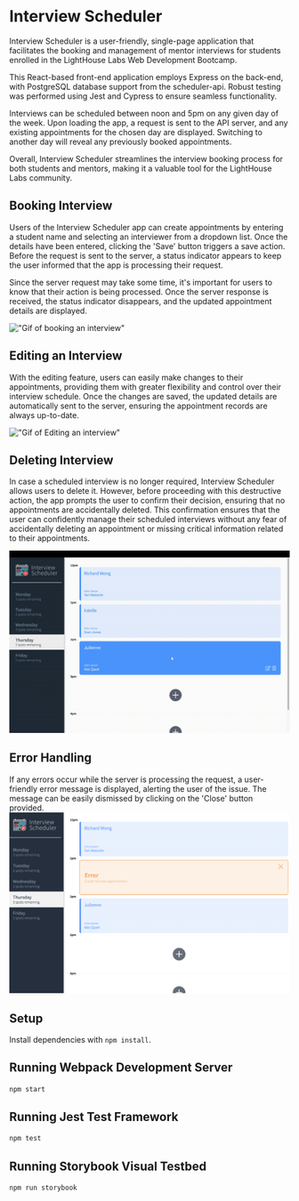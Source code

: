 # Interview Scheduler
Interview Scheduler is a user-friendly, single-page application that facilitates the booking and management of mentor interviews for students enrolled in the LightHouse Labs Web Development Bootcamp.

This React-based front-end application employs Express on the back-end, with PostgreSQL database support from the scheduler-api. Robust testing was performed using Jest and Cypress to ensure seamless functionality.

Interviews can be scheduled between noon and 5pm on any given day of the week. Upon loading the app, a request is sent to the API server, and any existing appointments for the chosen day are displayed. Switching to another day will reveal any previously booked appointments.

Overall, Interview Scheduler streamlines the interview booking process for both students and mentors, making it a valuable tool for the LightHouse Labs community.

## Booking Interview
Users of the Interview Scheduler app can create appointments by entering a student name and selecting an interviewer from a dropdown list. Once the details have been entered, clicking the 'Save' button triggers a save action. Before the request is sent to the server, a status indicator appears to keep the user informed that the app is processing their request.

Since the server request may take some time, it's important for users to know that their action is being processed. Once the server response is received, the status indicator disappears, and the updated appointment details are displayed.

!["Gif of booking an interview"](docs/Booking%20Interview.gif)

## Editing an Interview
With the editing feature, users can easily make changes to their appointments, providing them with greater flexibility and control over their interview schedule. Once the changes are saved, the updated details are automatically sent to the server, ensuring the appointment records are always up-to-date.

!["Gif of Editing an interview"](docs/Edit%20Interview.gif)

## Deleting Interview
In case a scheduled interview is no longer required, Interview Scheduler allows users to delete it. However, before proceeding with this destructive action, the app prompts the user to confirm their decision, ensuring that no appointments are accidentally deleted.
This confirmation ensures that the user can confidently manage their scheduled interviews without any fear of accidentally deleting an appointment or missing critical information related to their appointments.

!["Gif of Deleting an interview"](docs/Delete%20Interview.gif)

## Error Handling
If any errors occur while the server is processing the request, a user-friendly error message is displayed, alerting the user of the issue. The message can be easily dismissed by clicking on the 'Close' button provided.
![SS of Error message](docs/Error%20msg.png)

## Setup

Install dependencies with `npm install`.

## Running Webpack Development Server

```sh
npm start
```

## Running Jest Test Framework

```sh
npm test
```

## Running Storybook Visual Testbed

```sh
npm run storybook
```
